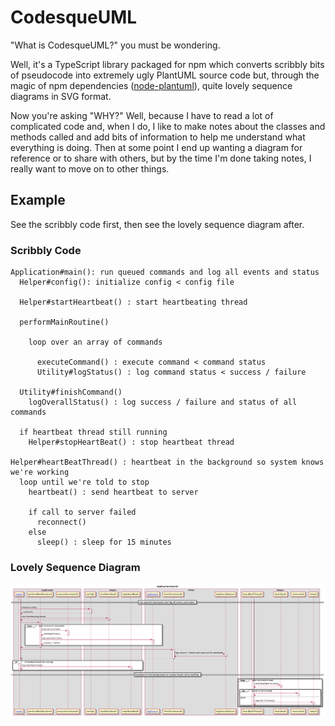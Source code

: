 # CodesqueUML

"What is CodesqueUML?" you must be wondering.

Well, it's a TypeScript library packaged for npm which converts scribbly bits of
pseudocode into extremely ugly PlantUML source code but, through the magic of
npm dependencies ([node-plantuml](https://www.npmjs.com/package/node-plantuml)), quite lovely sequence diagrams in SVG format.

Now you're asking "WHY?" Well, because I have to read a lot of complicated code and, when I
do, I like to make notes about the classes and methods called and add bits of
information to help me understand what everything is doing. Then at some point I end up
wanting a diagram for reference or to share with others, but by the time I'm
done taking notes, I really want to move on to other things.

## Example

See the scribbly code first, then see the lovely sequence diagram after.

### Scribbly Code

```
Application#main(): run queued commands and log all events and status
  Helper#config(): initialize config < config file

  Helper#startHeartbeat() : start heartbeating thread

  performMainRoutine()

    loop over an array of commands

      executeCommand() : execute command < command status
      Utility#logStatus() : log command status < success / failure

  Utility#finishCommand()
    logOverallStatus() : log success / failure and status of all commands

  if heartbeat thread still running
    Helper#stopHeartBeat() : stop heartbeat thread

Helper#heartBeatThread() : heartbeat in the background so system knows we're working
  loop until we're told to stop
    heartbeat() : send heartbeat to server

    if call to server failed
      reconnect()
    else
      sleep() : sleep for 15 minutes
```

### Lovely Sequence Diagram

![Example Diagram](./examples/examples.Application.main.png)
